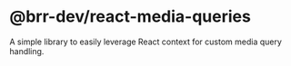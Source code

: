 # @brr-dev/react-media-queries

A simple library to easily leverage React context for custom media query handling.
